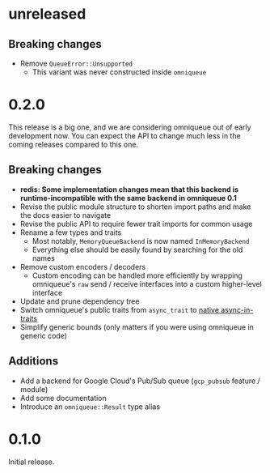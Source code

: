 # unreleased

## Breaking changes

- Remove `QueueError::Unsupported`
  - This variant was never constructed inside `omniqueue`

# 0.2.0

This release is a big one, and we are considering omniqueue out of early development now.
You can expect the API to change much less in the coming releases compared to this one.

## Breaking changes

- **redis: Some implementation changes mean that this backend is runtime-incompatible with the same backend in omniqueue 0.1**
- Revise the public module structure to shorten import paths and make the docs easier to navigate
- Revise the public API to require fewer trait imports for common usage
- Rename a few types and traits
  - Most notably, `MemoryQueueBackend` is now named `InMemoryBackend`
  - Everything else should be easily found by searching for the old names
- Remove custom encoders / decoders
  - Custom encoding can be handled more efficiently by wrapping omniqueue's
    `raw` send / receive interfaces into a custom higher-level interface
- Update and prune dependency tree
- Switch omniqueue's public traits from `async_trait` to [native async-in-traits][]
- Simplify generic bounds (only matters if you were using omniqueue in generic code)

## Additions

- Add a backend for Google Cloud's Pub/Sub queue (`gcp_pubsub` feature / module)
- Add some documentation
- Introduce an `omniqueue::Result` type alias

[native async-in-traits]: https://blog.rust-lang.org/2023/12/21/async-fn-rpit-in-traits.html

# 0.1.0

Initial release.
